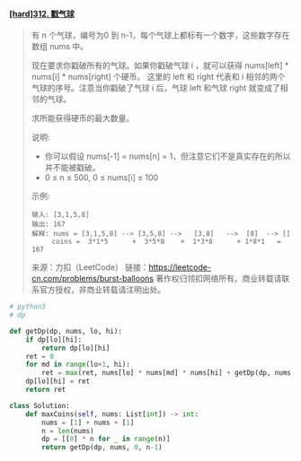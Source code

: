 #### [[hard]312. 戳气球](https://leetcode-cn.com/problems/burst-balloons/)

> 有 n 个气球，编号为0 到 n-1，每个气球上都标有一个数字，这些数字存在数组 nums 中。
>
> 现在要求你戳破所有的气球。如果你戳破气球 i ，就可以获得 nums[left] * nums[i] * nums[right] 个硬币。 这里的 left 和 right 代表和 i 相邻的两个气球的序号。注意当你戳破了气球 i 后，气球 left 和气球 right 就变成了相邻的气球。
>
> 求所能获得硬币的最大数量。
>
> 说明:
>
> - 你可以假设 nums[-1] = nums[n] = 1，但注意它们不是真实存在的所以并不能被戳破。
> - 0 ≤ n ≤ 500, 0 ≤ nums[i] ≤ 100
>
> 示例:
>
> ```shell
> 输入: [3,1,5,8]
> 输出: 167 
> 解释: nums = [3,1,5,8] --> [3,5,8] -->   [3,8]   -->  [8]  --> []
>      coins =  3*1*5      +  3*5*8    +  1*3*8      + 1*8*1   = 167
> ```
>
> 来源：力扣（LeetCode）
> 链接：https://leetcode-cn.com/problems/burst-balloons
> 著作权归领扣网络所有。商业转载请联系官方授权，非商业转载请注明出处。



```python
# python3
# dp

def getDp(dp, nums, lo, hi):
    if dp[lo][hi]:
        return dp[lo][hi]
    ret = 0
    for md in range(lo+1, hi):
        ret = max(ret, nums[lo] * nums[md] * nums[hi] + getDp(dp, nums, lo, md) + getDp(dp, nums, md, hi))
    dp[lo][hi] = ret
    return ret

class Solution:
    def maxCoins(self, nums: List[int]) -> int:
        nums = [1] + nums + [1]
        n = len(nums)
        dp = [[0] * n for _ in range(n)]
        return getDp(dp, nums, 0, n-1) 
```


